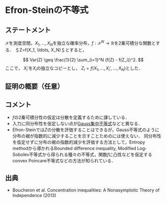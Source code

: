 # Efron-Steinの不等式

## ステートメント
$\mathcal{X}$を測度空間，$X_1, \ldots, X_N$を独立な確率分布，$f: \mathcal{X}^N\to \mathbb{R}$を2乗可積分な関数とする．
＄Z=f(X_1, \ldots, X_N)＄とすると，

$$
Var(Z) \geq \frac{1}{2} \sum_{i=1}^N (f(Z) - f(Z_i))^2.
$$
ここで， $X_i'$を$X_i$の独立なコピーとし， $Z_i = f(X_1, \ldots, X_i', \ldots, X_N)$とした．

## 証明の概要（任意）

## コメント
* $f$の2乗可積分性の仮定は分散を定義するために課している．
* 入力に同分布性を仮定しない点が[Gauss集中不等式](gaussian_concentration_inequality.md)などと異なる．
* Efron-Steinでは$Z$の分散を評価することはできるが，Gauss不等式のように分布の裾が指数的に減少することを示すことためのには使えない． 
同分布性を仮定せずに分布の裾の指数的減少を評価する方法として，Entropy methodから導かれるBounded difference inequality,
Modified Log-Sobolev不等式から得られる種々の不等式，関数$f$に凸性などを仮定するconvex Poincare不等式などの方法が知られている．

## 出典
* Boucheron et al. Concentration inequalities: A Nonasymptotic Theory of Independence (2013)
